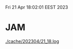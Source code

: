 Fri 21 Apr 18:02:01 EEST 2023
# JAM
<a href='./cache/202304/21_18.log'>./cache/202304/21_18.log</a>
